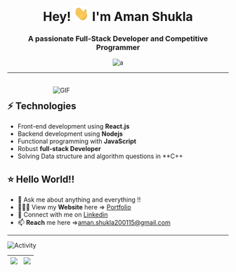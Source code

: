 
<h1 align="center">Hey! <img src="https://github.com/ABSphreak/ABSphreak/blob/master/gifs/Hi.gif" width="35px"> I'm Aman Shukla</h1>
<h3 align="center">A passionate Full-Stack Developer and Competitive Programmer</h3>
<p align="center"> <img src="https://komarev.com/ghpvc/?username=hardikk2002&label=Profile%20views&color=0e75b6&style=flat" alt="a" /> </p>
<hr>
</br>



<img align="right" alt="GIF" src="https://miro.medium.com/max/875/1*Urc28sbnORGOW5oyohQ06g.gif" width="400px" />


## ⚡ Technologies

- Front-end development using **React.js**
- Backend development using **Nodejs**
- Functional programming with **JavaScript**
- Robust **full-stack Developer**
- Solving Data structure and algorithm questions in **C++

## ⭐️ Hello World!! 
- 💬 Ask me about anything and everything !! 
- 👨🏻‍💻 View my **Website** here => <a href="https://aman-shukla.github.io/Protfolio/">Portfolio</a>
- 💬 Connect with me on <a href="https://www.linkedin.com/in/aman-shukla-485661190/">Linkedin</a>
- 📫 **Reach** me here =>aman.shukla200115@gmail.com

<hr>

![Activity](https://activity-graph.herokuapp.com/graph?username=Aman-shukla&theme=xcode)

|<img src="https://github-readme-stats.vercel.app/api?username=hardikk2002&&show_icons=true&count_private=true"/>|<img src="https://github-readme-streak-stats.herokuapp.com/?user=Aman-shukla"/>|
|---|---|

